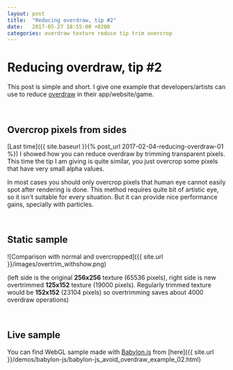 ```yaml
---
layout: post
title:  "Reducing overdraw, tip #2"
date:   2017-05-27 18:55:00 +0200
categories: overdraw texture reduce tip trim overcrop
---
```

# Reducing overdraw, tip #2

This post is simple and short. I give one example that developers/artists can use to reduce [overdraw](https://en.wikipedia.org/wiki/Fillrate) in their app/website/game.

&nbsp;

## Overcrop pixels from sides

[Last time]({{ site.baseurl }}{% post_url 2017-02-04-reducing-overdraw-01 %}) I showed how you can reduce overdraw by trimming transparent pixels. This time the tip I am giving is quite similar, you just overcrop some pixels that have very small alpha values.

In most cases you should only overcrop pixels that human eye cannot easily spot after rendering is done. This method requires quite bit of artistic eye, so it isn't suitable for every situation. But it can provide nice performance gains, specially with particles.

&nbsp;

## Static sample

![Comparison with normal and overcropped]({{ site.url }}/images/overtrim_withshow.png)

(left side is the original **256x256** texture (65536 pixels), right side is new overtrimmed **125x152** texture (19000 pixels). Regularly trimmed texture would be **152x152** (23104 pixels) so overtrimming saves about 4000 overdraw operations)

&nbsp;

## Live sample

You can find WebGL sample made with [Babylon.js](http://www.babylonjs.com) from [here]({{ site.url }}/demos/babylon-js/babylon-js_avoid_overdraw_example_02.html)